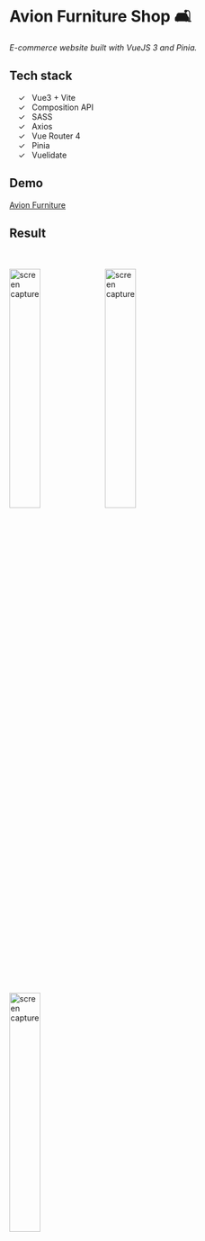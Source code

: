 # Avion Furniture Shop 🛋️

_E-commerce website built with VueJS 3 and Pinia._ <br>

## Tech stack

&nbsp;&nbsp;&nbsp;&nbsp;&check;&nbsp;&nbsp; Vue3 + Vite<br>
&nbsp;&nbsp;&nbsp;&nbsp;&check;&nbsp;&nbsp; Composition API<br>
&nbsp;&nbsp;&nbsp;&nbsp;&check;&nbsp;&nbsp; SASS<br>
&nbsp;&nbsp;&nbsp;&nbsp;&check;&nbsp;&nbsp; Axios<br>
&nbsp;&nbsp;&nbsp;&nbsp;&check;&nbsp;&nbsp; Vue Router 4<br>
&nbsp;&nbsp;&nbsp;&nbsp;&check;&nbsp;&nbsp; Pinia<br>
&nbsp;&nbsp;&nbsp;&nbsp;&check;&nbsp;&nbsp; Vuelidate<br>

## Demo

[Avion Furniture]

## Result
<br><br>
<img width="33%" alt="screen capture" src="../main/src/assets/img/captureweb1.jpeg">
<img width="33%" alt="screen capture" src="../main/src/assets/img/captureweb3.jpeg">
<img width="33%" alt="screen capture" src="../main/src/assets/img/captureweb4.jpeg">
<br><br>

[Avion Furniture]: https://avion-furniture.netlify.app/
